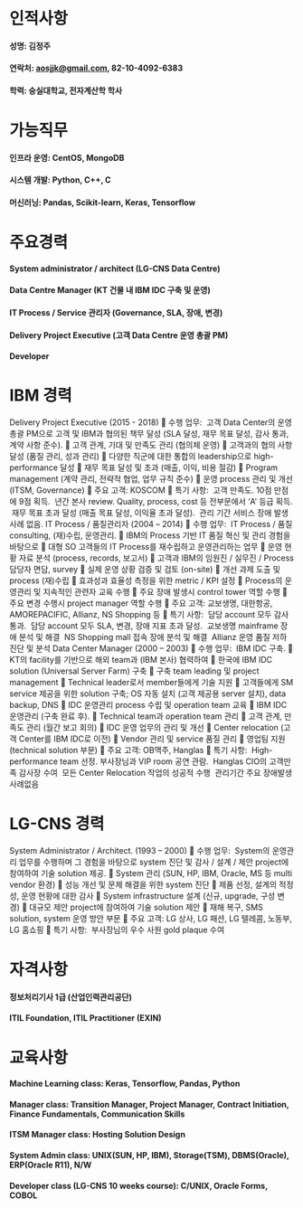 # 인적사항
#### 성명: 김정주
#### 연락처: aosjjk@gmail.com, 82-10-4092-6383
#### 학력: 숭실대학교, 전자계산학 학사

# 가능직무
#### 인프라 운영: CentOS, MongoDB
#### 시스템 개발: Python, C++, C
#### 머신러닝: Pandas, Scikit-learn, Keras, Tensorflow

# 주요경력
#### System administrator / architect (LG-CNS Data Centre)
#### Data Centre Manager (KT 건물 내 IBM IDC 구축 및 운영)
#### IT Process / Service 관리자 (Governance, SLA, 장애, 변경)
#### Delivery Project Executive (고객 Data Centre 운영 총괄 PM)
#### Developer

# IBM 경력
Delivery Project Executive (2015 - 2018)
 수행 업무:
­ 고객 Data Center의 운영 총괄 PM으로 고객 및 IBM과 협의된 책무 달성 (SLA 달성, 재무 목표 달성, 감사
통과, 계약 사항 준수).
 고객 관계, 기대 및 만족도 관리 (협의체 운영)
 고객과의 협의 사항 달성 (품질 관리, 성과 관리)
 다양한 직군에 대한 통합의 leadership으로 high-performance 달성
 재무 목표 달성 및 초과 (매출, 이익, 비용 절감)
 Program management (계약 관리, 전략적 협업, 업무 규칙 준수)
 운영 process 관리 및 개선 (ITSM, Governance)
 주요 고객: KOSCOM
 특기 사항:
­ 고객 만족도. 10점 만점에 9점 획득.
­ 년간 본사 review. Quality, process, cost 등 전부문에서 ‘A’ 등급 획득.
­ 재무 목표 초과 달성 (매출 목표 달성, 이익율 초과 달성).
­ 관리 기간 서비스 장애 발생 사례 없음.
IT Process / 품질관리자 (2004 – 2014)
 수행 업무:
­ IT Process / 품질consulting, (재)수립, 운영관리.
 IBM의 Process 기반 IT 품질 혁신 및 관리 경험을 바탕으로
 대형 SO 고객들의 IT Process를 재수립하고 운영관리하는 업무
 운영 현황 자료 분석 (process, records, 보고서)
 고객과 IBM의 임원진 / 실무진 / Process 담당자 면담, survey
 실제 운영 상황 검증 및 검토 (on-site)
 개선 과제 도출 및 process (재)수립
 효과성과 효율성 측정을 위한 metric / KPI 설정
 Process의 운영관리 및 지속적인 관련자 교육 수행
 주요 장애 발생시 control tower 역할 수행
 주요 변경 수행시 project manager 역할 수행
 주요 고객: 교보생명, 대한항공, AMOREPACIFIC, Allianz, NS Shopping 등
 특기 사항:
­ 담당 account 모두 감사 통과.
­ 담당 account 모두 SLA, 변경, 장애 지표 초과 달성.
­ 교보생명 mainframe 장애 분석 및 해결
­ NS Shopping mall 접속 장애 분석 및 해결
­ Allianz 운영 품질 저하 진단 및 분석
Data Center Manager (2000 – 2003)
 수행 업무:
­ IBM IDC 구축.
 KT의 facility를 기반으로 해외 team과 (IBM 본사) 협력하여
 한국에 IBM IDC solution (Universal Server Farm) 구축
 구축 team leading 및 project management
 Technical leader로서 member들에게 기술 지원
 고객들에게 SM service 제공을 위한 solution 구축; OS 자동 설치 (고객 제공용 server 설치), data
backup, DNS
 IDC 운영관리 process 수립 및 operation team 교육
 IBM IDC 운영관리 (구축 완료 후).
 Technical team과 operation team 관리
 고객 관계, 만족도 관리 (월간 보고 회의)
 IDC 운영 업무의 관리 및 개선
 Center relocation (고객 Center를 IBM IDC로 이전)
 Vendor 관리 및 service 품질 관리
 영업팀 지원 (technical solution 부문)
 주요 고객: OB맥주, Hanglas
 특기 사항:
­ High-performance team 선정. 부사장님과 VIP room 공연 관람.
­ Hanglas CIO의 고객만족 감사장 수여
­ 모든 Center Relocation 작업의 성공적 수행
­ 관리기간 주요 장애발생 사례없음

# LG-CNS 경력
System Administrator / Architect. (1993 – 2000)
 수행 업무:
  ­ System의 운영관리 업무를 수행하며 그 경험을 바탕으로 system 진단 및 감사 / 설계 / 제안 project에
  참여하여 기술 solution 제공.
   System 관리 (SUN, HP, IBM, Oracle, MS 등 multi vendor 환경)
   성능 개선 및 문제 해결을 위한 system 진단
   제품 선정, 설계의 적정성, 운영 현황에 대한 감사
   System infrastructure 설계 (신규, upgrade, 구성 변경)
   대규모 제안 project에 참여하여 기술 solution 제안
   재해 복구, SMS solution, system 운영 방안 부문
 주요 고객: LG 상사, LG 패션, LG 텔레콤, 노동부, LG 홈쇼핑
 특기 사항:
­ 부사장님의 우수 사원 gold plaque 수여

# 자격사항
#### 정보처리기사 1급 (산업인력관리공단)
#### ITIL Foundation, ITIL Practitioner (EXIN)

# 교육사항
#### Machine Learning class: Keras, Tensorflow, Pandas, Python
#### Manager class: Transition Manager, Project Manager, Contract Initiation, Finance Fundamentals, Communication Skills
#### ITSM Manager class: Hosting Solution Design
#### System Admin class: UNIX(SUN, HP, IBM), Storage(TSM), DBMS(Oracle), ERP(Oracle R11), N/W
#### Developer class (LG-CNS 10 weeks course): C/UNIX, Oracle Forms, COBOL
